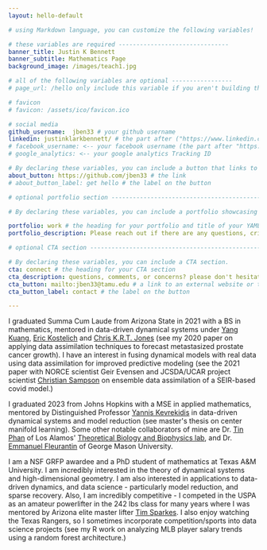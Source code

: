 ```yaml
---
layout: hello-default

# using Markdown language, you can customize the following variables!

# these variables are required -------------------------------
banner_title: Justin K Bennett
banner_subtitle: Mathematics Page
background_image: /images/teach1.jpg

# all of the following variables are optional -----------------
# page_url: /hello only include this variable if you aren't building the page to your primary domain 

# favicon
# favicon: /assets/ico/favicon.ico

# social media
github_username:  jben33 # your github username
linkedin: justinklarkbennett/ # the part after ("https://www.linkedin.com/in/...")
# facebook_username: <-- your facebook username (the part after "https://www.facebook.com/...")
# google_analytics: <-- your google analytics Tracking ID

# By declaring these variables, you can include a button that links to an external website or to media.
about_button: https://github.com/jben33 # the link
# about_button_label: get hello # the label on the button

# optional portfolio section ------------------------------------------

# By declaring these variables, you can include a portfolio showcasing your work and organize your portfolio's items into a custom layout, all without adding any CSS. In addition, you must 1) create an HTML file in the_includes folder for each project with the text you'd like to display, and 2) create a YAML file in the _data folder describing the order in which each project should be shown and categorized. See `/includes/example.html` and `/_data/work.yml` for examples.

portfolio: work # the heading for your portfolio and title of your YAML file
portfolio_description: Please reach out if there are any questions, critiques, or if interested in collaborations. # a description to be desplayed below the heading and above the content

# optional CTA section --------------------------------------------------

# By declaring these variables, you can include a CTA section.
cta: connect # the heading for your CTA section
cta_description: questions, comments, or concerns? please don't hesitate to reach out. # a description to be desplayed below the heading and above the content
cta_button: mailto:jben33@tamu.edu # a link to an external website or to media
cta_button_label: contact # the label on the button

---			
```

[//]: # (write a bit about yourself here)
I graduated Summa Cum Laude from Arizona State in 2021 with a BS in mathematics, mentored in data-driven dynamical systems under <a href="https://search.asu.edu/profile/11246">Yang Kuang</a>, <a href="https://search.asu.edu/profile/57462">Eric Kostelich</a> and <a href="https://tarheels.live/applieddynamics/christopher-jones/">Chris K.R.T. Jones</a> (see my 2020 paper on applying data assimilation techniques to forecast metastasized prostate cancer growth). I have an interest in fusing dynamical models with real data using data assimilation for improved predictive modeling (see the 2021 paper with NORCE scientist Geir Evensen and JCSDA/UCAR project scientist <a href="https://www.jcsda.org/christian-sampson">Christian Sampson</a> on ensemble data assimilation of a SEIR-based covid model.) 

I graduated 2023 from Johns Hopkins with a MSE in applied mathematics, mentored by Distinguished Professor <a href="https://engineering.jhu.edu/faculty/ioannis-kevrekidis/">Yannis Kevrekidis</a> in data-driven dynamical systems and model reduction (see master's thesis on center manifold learning). Some other notable collaborators of mine are Dr. <a href="https://www.researchgate.net/profile/Tin-Phan">Tin Phan</a> of Los Alamos' <a href="https://www.lanl.gov/org/ddste/aldsc/theoretical/theoretical-biology-biophysics/index.php">Theoretical Biology and Biophysics lab</a>, and Dr. <a href="https://emmanuelfleurantin.info">Emmanuel Fleurantin</a> of George Mason University. 

I am a NSF GRFP awardee and a PhD student of mathematics at Texas A&M University. I am incredibly interested in the theory of dynamical systems and high-dimensional geometry. I am also interested in applications to data-driven dynamics, and data science - particularly model reduction, and sparse recovery. Also, I am incredibly competitive - I competed in the USPA as an amateur powerlifter in the 242 lbs class for many years where I was mentored by Arizona elite master lifter <a href="https://www.diehardpeoria.com/">Tim Sparkes</a>. I also enjoy watching the Texas Rangers, so I sometimes incorporate competition/sports into data science projects (see my R work on analyzing MLB player salary trends using a random forest architecture.) 


